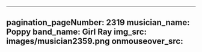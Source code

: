 ------
pagination_pageNumber: 2319
musician_name: Poppy
band_name: Girl Ray
img_src: images/musician2359.png
onmouseover_src: 
------
